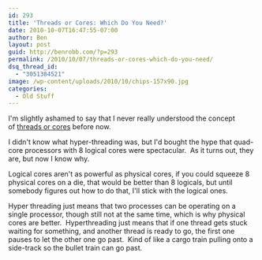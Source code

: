 ```yaml
---
id: 293
title: 'Threads or Cores: Which Do You Need?'
date: 2010-10-07T16:47:55-07:00
author: Ben
layout: post
guid: http://benrobb.com/?p=293
permalink: /2010/10/07/threads-or-cores-which-do-you-need/
dsq_thread_id:
  - "3051384521"
image: /wp-content/uploads/2010/10/chips-157x90.jpg
categories:
  - Old Stuff
---
```

I'm slightly ashamed to say that I never really understood the concept of <a href="http://content.dell.com/us/en/enterprise/d/large-business/thread-cores-which-you-need.aspx?dgc=SM&amp;cid=57468&amp;lid=1479422">threads or cores</a> before now.

I didn't know what hyper-threading was, but I'd bought the hype that quad-core processors with 8 logical cores were spectacular.  As it turns out, they are, but now I know why.

Logical cores aren't as powerful as physical cores, if you could squeeze 8 physical cores on a die, that would be better than 8 logicals, but until somebody figures out how to do that, I'll stick with the logical ones.

Hyper threading just means that two processes can be operating on a single processor, though still not at the same time, which is why physical cores are better.  Hyperthreading just means that if one thread gets stuck waiting for something, and another thread is ready to go, the first one pauses to let the other one go past.  Kind of like a cargo train pulling onto a side-track so the bullet train can go past.